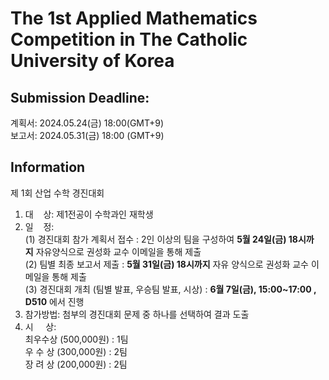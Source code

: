 # The 1st Applied Mathematics Competition in The Catholic University of Korea

## Submission Deadline: 
계획서: 2024.05.24(금) 18:00(GMT+9)<br/>
보고서: 2024.05.31(금) 18:00 (GMT+9)<br/>

## Information
제 1회 산업 수학 경진대회<br/>
1. 대    상: 제1전공이 수학과인 재학생<br/>
2. 일    정:<br/>
  (1) 경진대회 참가 계획서 접수 : 2인 이상의 팀을 구성하여 **5월 24일(금) 18시까지** 자유양식으로 권성화 교수 이메일을 통해 제출<br/>
  (2) 팀별 최종 보고서 제출 : **5월 31일(금) 18시까지** 자유 양식으로 권성화 교수 이메일을 통해 제출<br/>
  (3) 경진대회 개최 (팀별 발표, 우승팀 발표, 시상) : **6월 7일(금), 15:00~17:00 , D510** 에서 진행<br/>
3. 참가방법: 첨부의 경진대회 문제 중 하나를 선택하여 결과 도출<br/>
4. 시     상:<br/>
  최우수상 (500,000원) : 1팀<br/>
  우 수 상 (300,000원) : 2팀<br/>
  장 려 상 (200,000원) : 2팀<br/>
